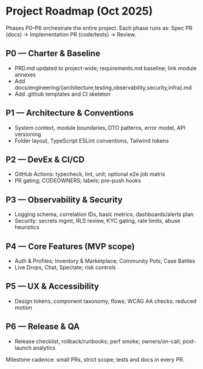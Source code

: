 # Project Roadmap (Oct 2025)

Phases P0–P6 orchestrate the entire project. Each phase runs as: Spec PR (docs) → Implementation PR (code/tests) → Review.

## P0 — Charter & Baseline
- PRD.md updated to project-wide; requirements.md baseline; link module annexes
- Add docs/engineering/{architecture,testing,observability,security,infra}.md
- Add .github templates and CI skeleton

## P1 — Architecture & Conventions
- System context, module boundaries, DTO patterns, error model, API versioning
- Folder layout, TypeScript ESLint conventions, Tailwind tokens

## P2 — DevEx & CI/CD
- GitHub Actions: typecheck, lint, unit; optional e2e job matrix
- PR gating; CODEOWNERS; labels; pre-push hooks

## P3 — Observability & Security
- Logging schema, correlation IDs, basic metrics; dashboards/alerts plan
- Security: secrets mgmt, RLS review, KYC gating, rate limits, abuse heuristics

## P4 — Core Features (MVP scope)
- Auth & Profiles; Inventory & Marketplace; Community Pots; Case Battles
- Live Drops, Chat, Spectate; risk controls

## P5 — UX & Accessibility
- Design tokens, component taxonomy, flows; WCAG AA checks; reduced motion

## P6 — Release & QA
- Release checklist, rollback/runbooks; perf smoke; owners/on-call; post-launch analytics

Milestone cadence: small PRs, strict scope; tests and docs in every PR.
